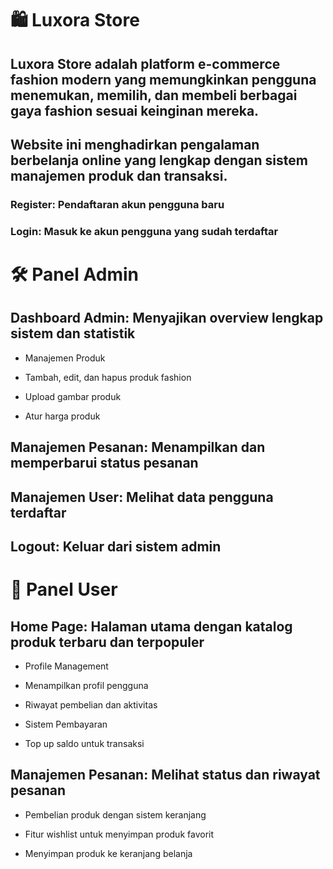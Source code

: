 # 🛍️ Luxora Store

## Luxora Store adalah platform e-commerce fashion modern yang memungkinkan pengguna menemukan, memilih, dan membeli berbagai gaya fashion sesuai keinginan mereka.
## Website ini menghadirkan pengalaman berbelanja online yang lengkap dengan sistem manajemen produk dan transaksi.

### Register: Pendaftaran akun pengguna baru

### Login: Masuk ke akun pengguna yang sudah terdaftar

# 🛠️ Panel Admin

## Dashboard Admin: Menyajikan overview lengkap sistem dan statistik

- Manajemen Produk

- Tambah, edit, dan hapus produk fashion

- Upload gambar produk

- Atur harga produk

## Manajemen Pesanan: Menampilkan dan memperbarui status pesanan

## Manajemen User: Melihat data pengguna terdaftar

## Logout: Keluar dari sistem admin

# 👤 Panel User

## Home Page: Halaman utama dengan katalog produk terbaru dan terpopuler

- Profile Management

- Menampilkan profil pengguna

- Riwayat pembelian dan aktivitas

- Sistem Pembayaran

- Top up saldo untuk transaksi

## Manajemen Pesanan: Melihat status dan riwayat pesanan

- Pembelian produk dengan sistem keranjang

- Fitur wishlist untuk menyimpan produk favorit

- Menyimpan produk ke keranjang belanja


